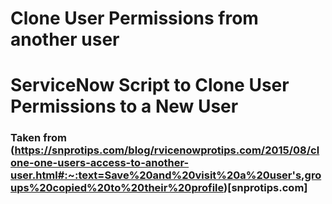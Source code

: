 # Clone User Permissions from another user
# ServiceNow Script to Clone User Permissions to a New User
### Taken from (https://snprotips.com/blog/rvicenowprotips.com/2015/08/clone-one-users-access-to-another-user.html#:~:text=Save%20and%20visit%20a%20user's,groups%20copied%20to%20their%20profile)[snprotips.com]
